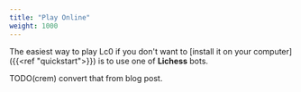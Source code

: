 ```yaml
---
title: "Play Online"
weight: 1000
---
```


The easiest way to play Lc0 if you don't want to [install it on your computer]({{<ref "quickstart">}}) is to use one of **Lichess** bots.

TODO(crem) convert that from blog post.

